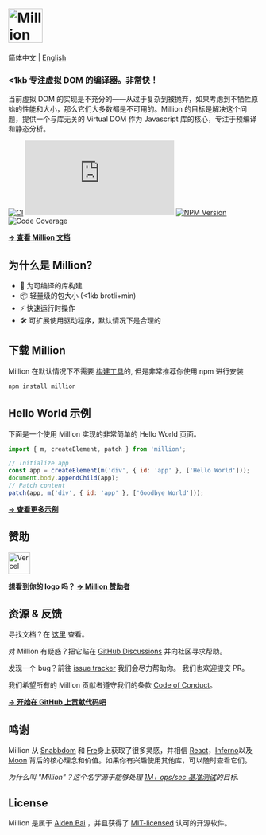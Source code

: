 # <a href="https://million.js.org"><img src="https://raw.githubusercontent.com/aidenybai/million/main/.github/assets/logo.svg" height="69" alt="Million Logo" aria-label="Million Logo" /></a>

简体中文 | [English](./README.md)

### <1kb 专注虚拟 DOM 的编译器。非常快！

当前虚拟 DOM 的实现是不充分的——从过于复杂到被抛弃，如果考虑到不牺牲原始的性能和大小，那么它们大多数都是不可用的。Million 的目标是解决这个问题，提供一个与库无关的 Virtual DOM 作为 Javascript 库的核心，专注于预编译和静态分析。

[![CI](https://img.shields.io/github/workflow/status/aidenybai/million/CI?color=FF524C&labelColor=000&style=flat-square&label=build)](https://img.shields.io/github/workflow/status/aidenybai/million)
![Code Size](https://badgen.net/badgesize/brotli/https/unpkg.com/million/dist/code-size-measurement.js?style=flat-square&label=size&color=FF524C&labelColor=000) [![NPM Version](https://img.shields.io/npm/v/million?style=flat-square&color=FF524C&labelColor=000)](https://www.npmjs.com/package/million) ![Code Coverage](https://img.shields.io/coveralls/github/aidenybai/million?color=FF524C&labelColor=000&style=flat-square)

[**→ 查看 Million 文档**](https://million.js.org)

## 为什么是 Million?

- 🦁 为可编译的库构建
- 📦 轻量级的包大小 (<1kb brotli+min)
- ⚡ 快速运行时操作
- 🛠️ 可扩展使用驱动程序，默认情况下是合理的

## 下载 Million

Million 在默认情况下不需要 [构建工具](https://million.js.org/essentials/installation)的, 但是非常推荐你使用 npm 进行安装

```sh
npm install million
```

## Hello World 示例

下面是一个使用 Million 实现的非常简单的 Hello World 页面。

```js
import { m, createElement, patch } from 'million';

// Initialize app
const app = createElement(m('div', { id: 'app' }, ['Hello World']));
document.body.appendChild(app);
// Patch content
patch(app, m('div', { id: 'app' }, ['Goodbye World']));
```

[**→ 查看更多示例**](https://million.js.org)

## 赞助

<a href="https://vercel.com/?utm_source=millionjs&utm_campaign=oss" target="_blank"><img height="44" src="https://raw.githubusercontent.com/aidenybai/million/main/.github/assets/vercel-logo.svg" alt="Vercel"></a>

**想看到你的 logo 吗？ [→ Million 赞助者](https://github.com/sponsors/aidenybai)**

## 资源 & 反馈

寻找文档？在 [这里](https://million.js.org) 查看。

对 Million 有疑惑？把它贴在 [GitHub Discussions](https://github.com/aidenybai/million/discussions) 并向社区寻求帮助。

发现一个 bug？前往 [issue tracker](https://github.com/aidenybai/million/issues) 我们会尽力帮助你。 我们也欢迎提交 PR。

我们希望所有的 Million 贡献者遵守我们的条款 [Code of Conduct](https://github.com/aidenybai/million/blob/main/.github/CODE_OF_CONDUCT.md)。

[**→ 开始在 GitHub 上贡献代码吧**](https://github.com/aidenybai/million/blob/main/.github/CONTRIBUTING.md)

## 鸣谢

Million 从 [Snabbdom](https://github.com/snabbdom/snabbdom) 和 [Fre](https://github.com/yisar/fre)身上获取了很多灵感，并相信 [React](https://github.com/facebook/react)，[Inferno](https://github.com/infernojs/inferno)以及 [Moon](https://github.com/kbrsh/moon) 背后的核心理念和价值。如果你有兴趣使用其他库，可以随时查看它们。

_为什么叫 "Million"？这个名字源于能够处理 [1M+ ops/sec 基准测试](https://github.com/aidenybai/million/tree/main/benchmarks#readme)的目标_.

## License

Million 是属于 [Aiden Bai](https://github.com/aidenybai) ，并且获得了 [MIT-licensed](LICENSE) 认可的开源软件。
